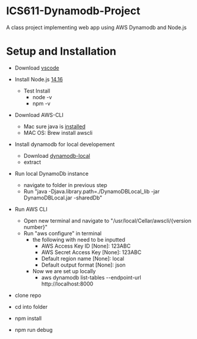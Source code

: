 # ICS611-Dynamodb-Project
A class project implementing web app using AWS Dynamodb and Node.js


# Setup and Installation
* Download [vscode](https://code.visualstudio.com/download)
* Install Node.js [14.16](https://nodejs.org/en/)
    * Test Install
        * node -v
        * npm -v

* Download AWS-CLI
    * Mac sure java is [installed](https://java.com/en/download/apple.jsp) 
    * MAC OS: Brew install awscli
* Install dynamodb for local developement
    * Download [dynamodb-local](https://s3-us-west-2.amazonaws.com/dynamodb-local/dynamodb_local_latest.zip)
    * extract
* Run local DynamoDb instance
    * navigate to folder in previous step
    * Run "java -Djava.library.path=./DynamoDBLocal_lib -jar DynamoDBLocal.jar -sharedDb"
* Run AWS CLI
    * Open new terminal and navigate to "/usr/local/Cellar/awscli/{version number}" 
    * Run "aws configure" in terminal
        * the following with need to be inputted 
            * AWS Access Key ID [None]: 123ABC
            * AWS Secret Access Key [None]: 123ABC
            * Default region name [None]: local
            * Default output format [None]: json
        * Now we are set up locally 
            * aws dynamodb list-tables --endpoint-url http://localhost:8000 
* clone repo
* cd into folder
* npm install
* npm run debug
